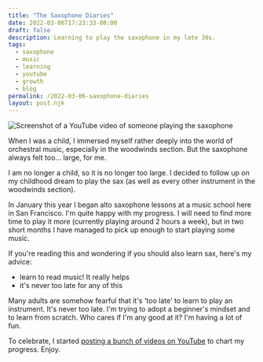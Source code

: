 ```yaml
---
title: "The Saxophone Diaries"
date: 2022-03-06T17:23:33-08:00
draft: false
description: Learning to play the saxophone in my late 30s.
tags: 
  - saxophone
  - music
  - learning
  - youtube
  - growth
  - blog
permalink: /2022-03-06-saxophone-diaries
layout: post.njk
---
```


![Screenshot of a YouTube video of someone playing the saxophone](/img/saxscreenshot.png "Screenshot of a YouTube video of someone playing the saxophone") 

When I was a child, I immersed myself rather deeply into the world of orchestral music, especially in the woodwinds section. But the saxophone always felt too... large, for me. 

I am no longer a child, so it is no longer too large. I decided to follow up on my childhood dream to play the sax (as well as every other instrument in the woodwinds section).

In January this year I began alto saxophone lessons at a music school here in San Francisco. I'm quite happy with my progress. I will need to find more time to play it more (currently playing around 2 hours a week), but in two short months I have managed to pick up enough to start playing some music. 

If you're reading this and wondering if you should also learn sax, here's my advice:

- learn to read music! It really helps
- it's never too late for any of this

Many adults are somehow fearful that it's 'too late' to learn to play an instrument. It's never too late. I'm trying to adopt a beginner's mindset and to learn from scratch. Who cares if I'm any good at it? I'm having a lot of fun.

To celebrate, I started [posting a bunch of videos on YouTube](https://www.youtube.com/user/skinnylatte/videos) to chart my progress. Enjoy. 

